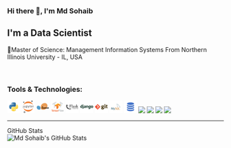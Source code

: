 ### Hi there 👋, I'm Md Sohaib 

## I'm a Data Scientist
📝Master of Science: Management Information Systems From Northern Illinois University - IL, USA <br><br>
<br />

### Tools & Technologies:

<code><img height="30" src="https://raw.githubusercontent.com/github/explore/80688e429a7d4ef2fca1e82350fe8e3517d3494d/topics/python/python.png"></code>
<code><img height="30" src="https://raw.githubusercontent.com/github/explore/80688e429a7d4ef2fca1e82350fe8e3517d3494d/topics/jupyter-notebook/jupyter-notebook.png"></code>
<code><img height="30" src="https://raw.githubusercontent.com/github/explore/80688e429a7d4ef2fca1e82350fe8e3517d3494d/topics/scikit-learn/scikit-learn.png"></code>
<code><img height="30" src="https://raw.githubusercontent.com/github/explore/80688e429a7d4ef2fca1e82350fe8e3517d3494d/topics/tensorflow/tensorflow.png"></code>
<code><img height="30" src="https://raw.githubusercontent.com/github/explore/80688e429a7d4ef2fca1e82350fe8e3517d3494d/topics/flask/flask.png"></code>
<code><img height="30" src="https://raw.githubusercontent.com/github/explore/80688e429a7d4ef2fca1e82350fe8e3517d3494d/topics/django/django.png"></code>
<code><img height="30" src="https://raw.githubusercontent.com/github/explore/80688e429a7d4ef2fca1e82350fe8e3517d3494d/topics/git/git.png"></code>
<code><img height="30" src="https://raw.githubusercontent.com/github/explore/80688e429a7d4ef2fca1e82350fe8e3517d3494d/topics/mysql/mysql.png"></code>
<code><img height="30" src="https://raw.githubusercontent.com/github/explore/80688e429a7d4ef2fca1e82350fe8e3517d3494d/topics/sql/sql.png"></code>
<code><img height="30" src="https://upload.wikimedia.org/wikipedia/commons/thumb/9/98/WordPress_blue_logo.svg/1280px-WordPress_blue_logo.svg.png"></code>
<code><img height="30" src="https://it.wisc.edu/wp-content/uploads/Google-Cloud-Platform-900x400-1.jpg"></code>
<code><img height="30" src="https://i0.wp.com/cybersophia.net/wp-content/uploads/2020/12/Kali-Linux-2020.4.png"></code>
<code><img height="30" src="https://images-na.ssl-images-amazon.com/images/I/51nO6qkDxcS.png"></code>
<hr>


  <summary>GitHub Stats</summary>
  <img align="left" alt="Md Sohaib's GitHub Stats" src="https://github-readme-stats.vercel.app/api?username=mdsohaib&show_icons=true&hide_border=true" />

[linkedin]: linkedin.com/in/mdsohaib
